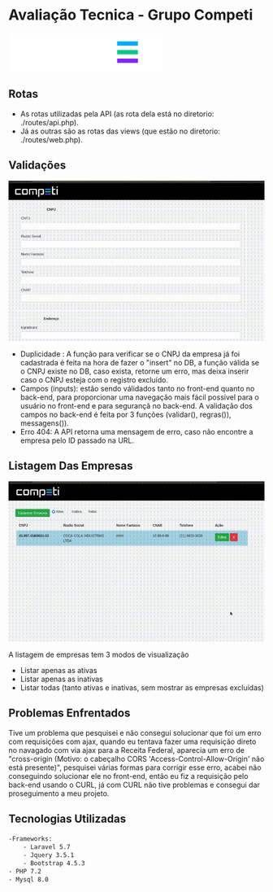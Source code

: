 # Avaliação Tecnica - Grupo Competi

![](https://github.com/xxggabriel/competi-avaliacao/blob/main/public/svg/logocolor.svg)


## Rotas

 - As rotas utilizadas pela API (as rota dela está no diretorio: ./routes/api.php).
 - Já as outras são as rotas das views (que estão no diretorio: ./routes/web.php).

## Validações
![](https://raw.githubusercontent.com/xxggabriel/competi-avaliacao/main/public/img/validacao.gif)
 
 - Duplicidade : A função para verificar se o CNPJ da empresa já foi cadastrada é feita na hora de fazer o "insert" no DB, a função válida se o CNPJ existe no DB, caso exista, retorne um erro, mas deixa inserir caso o CNPJ esteja com o registro excluído.
 - Campos (inputs): estão sendo válidados tanto no front-end quanto no back-end, para proporcionar uma navegação mais fácil possivel para o usuário no front-end e para segurançã no back-end. A validação dos campos no back-end é feita por 3 funções (validar(), regras()), messagens()).
 - Erro 404: A API retorna uma mensagem de erro, caso não encontre a empresa pelo ID passado na URL.

## Listagem Das Empresas

![](https://raw.githubusercontent.com/xxggabriel/competi-avaliacao/main/public/img/listagem-empresas.gif)

A listagem de empresas tem 3 modos de visualização
 - Listar apenas as ativas
 - Listar apenas as inativas
 - Listar todas (tanto ativas e inativas, sem mostrar as empresas excluídas)

## Problemas Enfrentados

Tive um problema que pesquisei e não consegui solucionar que foi um erro com requisições com ajax, quando eu tentava fazer uma requisição direto no navagado com via ajax para a Receita Federal, aparecia um erro de "cross-origin (Motivo: o cabeçalho CORS 'Access-Control-Allow-Origin' não está presente)", pesquisei várias formas para corrigir esse erro, acabei não conseguindo solucionar ele no front-end, então eu fiz a requisição pelo back-end usando o CURL, já com CURL não tive problemas e consegui dar proseguimento a meu projeto.

## Tecnologias Utilizadas

    -Frameworks:
        - Laravel 5.7
        - Jquery 3.5.1
        - Bootstrap 4.5.3
    - PHP 7.2
    - Mysql 8.0

